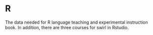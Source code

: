 # R
The data needed for R language teaching and experimental instruction book.
In addition, there are three courses for swirl in Rstudio.
